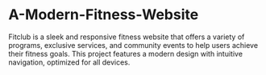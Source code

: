 # A-Modern-Fitness-Website
Fitclub is a sleek and responsive fitness website that offers a variety of programs, exclusive services, and community events to help users achieve their fitness goals. This project features a modern design with intuitive navigation, optimized for all devices.
